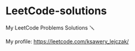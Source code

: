 # LeetCode-solutions
My LeetCode Problems Solutions 🪛

My profile:
https://leetcode.com/ksawery_lejczak/
